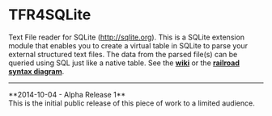 TFR4SQLite
==========

Text File reader for SQLite (http://sqlite.org).  This is a SQLite extension module that enables you to create a virtual table in SQLite to parse your external structured text files.  The data from the parsed file(s) can be queried using SQL just like a native table.  See the **<a href="https://github.com/elau1004/TFR4SQLite/wiki">wiki</a>** or the **<a href="https://elau1004.github.io/TFR4SQLite/doc/TFRRailRoadDiagram.pdf">railroad syntax diagram</a>**.
<hr>
**2014-10-04 - Alpha Release 1**<br>
This is the initial public release of this piece of work to a limited audience.

